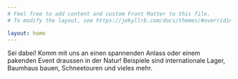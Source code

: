 ```yaml
---
# Feel free to add content and custom Front Matter to this file.
# To modify the layout, see https://jekyllrb.com/docs/themes/#overriding-theme-defaults

layout: home
---
```

Sei dabei! Komm mit uns an einen spannenden Anlass oder einem pakenden Event draussen in der Natur! Beispiele sind internationale Lager, Baumhaus bauen, Schneetouren und vieles mehr.